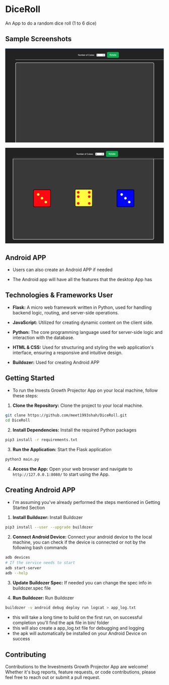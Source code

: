 # DiceRoll
An App to do a random dice roll (1 to 6 dice)

## Sample Screenshots

![Main Page](./example_images/initial_screen.png)

![Dice Roll](./example_images/display_roll.png)

## Android APP

* Users can also create an Android APP if needed

* The Android app will have all the features that the desktop App has

## Technologies & Frameworks User

* **Flask:** A micro web framework written in Python, used for handling backend logic, routing, and server-side operations.

* **JavaScript:** Utilized for creating dynamic content on the client side.

* **Python:** The core programming language used for server-side logic and interaction with the database.

* **HTML & CSS:** Used for structuring and styling the web application's interface, ensuring a responsive and intuitive design.

* **Buildozer:** Used for creating Android APP

## Getting Started

* To run the Invests Growth Projector App on your local machine, follow these steps:

1. **Clone the Repository:** Clone the project to your local machine.
```bash
git clone https://github.com/meet1993shah/DiceRoll.git
cd DiceRoll
```

2. **Install Dependencies:** Install the required Python packages
```bash
pip3 install -r requirements.txt
```

3. **Run the Application:** Start the Flask application
```bash
python3 main.py
```

4. **Access the App:** Open your web browser and navigate to `http://127.0.0.1:8080/` to start using the App.

## Creating Android APP

* I'm assuming you've already performed the steps mentioned in Getting Started Section

1. **Install Buildozer:** Install Buildozer
```bash
pip3 install --user --upgrade buildozer
```

2. **Connect Android Device:** Connect your android device to the local machine, you can check if the device is connected or not by the following bash commands
```bash
adb devices
# If the service needs to start
adb start-server
adb --help
```

3. **Update Buildozer Spec:** If needed you can change the spec info in buildozer.spec file

4. **Run Buildozer:** Run Buildozer
```bash
buildozer -v android debug deploy run logcat > app_log.txt
```
* this will take a long time to build on the first run, on successful completion you'll find the apk file in bin/ folder
* this will also create a app_log.txt file for debugging and logging
* the apk will automatically be installed on your Android Device on success

## Contributing

Contributions to the Investments Growth Projector App are welcome! Whether it's bug reports, feature requests, or code contributions, please feel free to reach out or submit a pull request.
